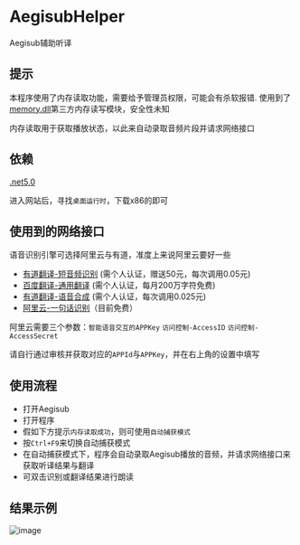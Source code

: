 # AegisubHelper
Aegisub辅助听译

## 提示
本程序使用了内存读取功能，需要给予管理员权限，可能会有杀软报错.
使用到了[memory.dll](https://github.com/erfg12/memory.dll)第三方内存读写模块，安全性未知

内存读取用于获取播放状态，以此来自动录取音频片段并请求网络接口

## 依赖
[.net5.0](https://dotnet.microsoft.com/download/dotnet/5.0)

进入网站后，寻找`桌面运行时`，下载x86的即可

## 使用到的网络接口
语音识别引擎可选择阿里云与有道，准度上来说阿里云要好一些
- [有道翻译-短音频识别](https://ai.youdao.com/product-asr.s) (需个人认证，赠送50元，每次调用0.05元)
- [百度翻译-通用翻译](https://fanyi-api.baidu.com/product/11) (需个人认证，每月200万字符免费)
- [有道翻译-语音合成](https://ai.youdao.com/product-tts.s) (需个人认证，每次调用0.025元)
- [阿里云-一句话识别](https://help.aliyun.com/document_detail/84442.html)（目前免费）

阿里云需要三个参数：`智能语音交互的APPKey` `访问控制-AccessID` `访问控制-AccessSecret`

请自行通过审核并获取对应的`APPId`与`APPKey`，并在右上角的设置中填写

## 使用流程
- 打开Aegisub
- 打开程序
- 假如下方提示`内存读取成功`，则可使用`自动捕获模式`
- 按`Ctrl+F9`来切换自动捕获模式
- 在自动捕获模式下，程序会自动录取Aegisub播放的音频，并请求网络接口来获取听译结果与翻译
- 可双击识别或翻译结果进行朗读

## 结果示例
![image](https://user-images.githubusercontent.com/50934714/171527112-40302e19-6fe6-4bf9-859e-7779439b3fdd.png)
